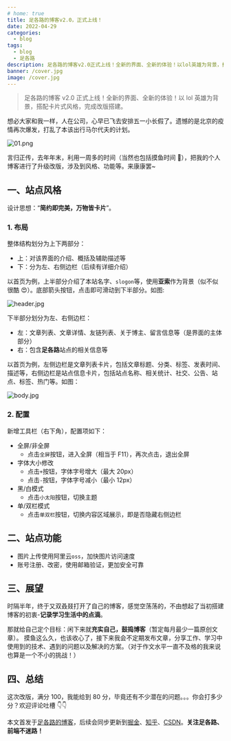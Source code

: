 ```yaml
---
# home: true
title: 足各路的博客v2.0，正式上线！
date: 2022-04-29
categories:
  - blog
tags:
  - blog
  - 足各路
description: 足各路的博客v2.0正式上线！全新的界面、全新的体验！以lol英雄为背景，搭配卡片式风格，完成改版搭建。
banner: /cover.jpg
image: /cover.jpg
---
```


> 足各路的博客 v2.0 正式上线！全新的界面、全新的体验！以 lol 英雄为背景，搭配卡片式风格，完成改版搭建。

想必大家和我一样，人在公司，心早已飞去安排五一小长假了。遗憾的是北京的疫情再次爆发，打乱了本该出行马尔代夫的计划。

![01.png](/img/001/01.png)

言归正传，去年年末，利用一周多的时间（当然也包括摸鱼时间 👀），把我的个人博客进行了升级改版，涉及到风格、功能等。来康康罢~

## 一、站点风格

设计思想：“**简约即完美，万物皆卡片**”。

### 1. 布局

整体结构划分为上下两部分：

- 上：对该界面的介绍、概括及辅助描述等
- 下：分为左、右侧边栏（后续有详细介绍）

以首页为例，上半部分介绍了本站名字、`slogon`等，使用**亚索**作为背景（似不似很酷 😍）。底部箭头按钮，点击即可滑动到下半部分。如图:

![header.jpg](https://p3-juejin.byteimg.com/tos-cn-i-k3u1fbpfcp/4d60c579494b44bcbb99044ab0b42da7~tplv-k3u1fbpfcp-zoom-1.image)

下半部分划分为左、右侧边栏：

- 左：文章列表、文章详情、友链列表、关于博主、留言信息等（是界面的主体部分）
- 右：包含**足各路**站点的相关信息等

以首页为例，左侧边栏是文章列表卡片，包括文章标题、分类、标签、发表时间、描述等，右侧边栏是站点信息卡片，包括站点名称、相关统计、社交、公告、站点、标签、热门等。如图：

![body.jpg](https://p3-juejin.byteimg.com/tos-cn-i-k3u1fbpfcp/1fb03a64e2b1410192e115ddf76d5d2e~tplv-k3u1fbpfcp-zoom-1.image)

### 2. 配置

新增工具栏（右下角），配置项如下：

- 全屏/非全屏
  - 点击`全屏`按钮，进入全屏（相当于 F11），再次点击，退出全屏
- 字体大小修改
  - 点击`+`按钮，字体字号增大（最大 20px）
  - 点击`-`按钮，字体字号减小（最小 12px）
- 黑/白模式
  - 点击`小太阳`按钮，切换主题
- 单/双栏模式
  - 点击`单双栏`按钮，切换内容区域展示，即是否隐藏右侧边栏

## 二、站点功能

- 图片上传使用阿里云`oss`，加快图片访问速度
- 账号注册、改密，使用邮箱验证，更加安全可靠

## 三、展望

时隔半年，终于又双叒叕打开了自己的博客，感觉空荡荡的，不由想起了当初搭建博客的初衷-**记录学习生活中的点滴**。

那就给自己定个目标：闲下来就**充实自己，鼓捣博客**（暂定每月最少一篇原创文章）。
摸鱼这么久，也该收心了，接下来我会不定期发布文章，分享工作、学习中使用到的技术、遇到的问题以及解决的方案。（对于作文水平一直不及格的我来说也算是一个不小的挑战！）

## 四、总结

这次改版，满分 100，我能给到 80 分，毕竟还有不少潜在的问题。。。你会打多少分？欢迎评论吐槽 👇👇

本文首发于[足各路的博客](https://zugelu.com/)，后续会同步更新到[掘金](https://juejin.cn/user/1151943917971031)、[知乎](https://www.zhihu.com/people/zugelu)、[CSDN](https://blog.csdn.net/weixin_44388523)。**关注足各路、前端不迷路！**
